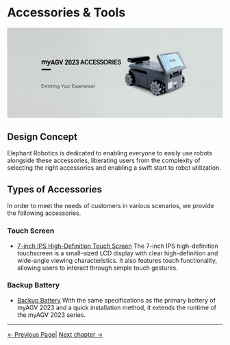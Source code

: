 # Accessories & Tools

<img src="../../resources/1-ProductIntroduction/1.4/banner-agv-2.png" width="800" height="auto" />

## Design Concept
Elephant Robotics is dedicated to enabling everyone to easily use robots alongside these accessories, liberating users from the complexity of selecting the right accessories and enabling a swift start to robot utilization.

## Types of Accessories

In order to meet the needs of customers in various scenarios, we provide the following accessories.

### Touch Screen

- [7-inch IPS High-Definition Touch Screen](../1.4-AccessoriesTools/1.4.1-IPS/1-IPSTouchScreen.md)
  The 7-inch IPS high-definition touchscreen is a small-sized LCD display with clear high-definition and wide-angle viewing characteristics. It also features touch functionality, allowing users to interact through simple touch gestures. 

### Backup Battery

- [Backup Battery](../1.4-AccessoriesTools/1.4.2-BackupBattery/1-BackupBattery.md)
  With the same specifications as the primary battery of myAGV 2023 and a quick installation method, it extends the runtime of the myAGV 2023 series.
  
---

 [← Previous Page](../README.md#chapter-summary)| [Next chapter →](../../2-ProductFeature/README.md)
